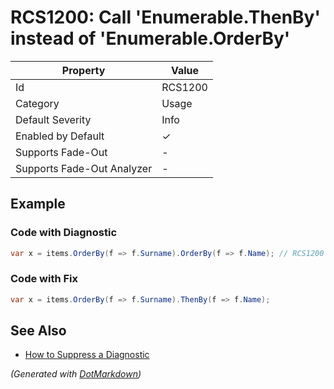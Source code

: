# RCS1200: Call 'Enumerable\.ThenBy' instead of 'Enumerable\.OrderBy'

| Property                    | Value    |
| --------------------------- | -------- |
| Id                          | RCS1200  |
| Category                    | Usage    |
| Default Severity            | Info     |
| Enabled by Default          | &#x2713; |
| Supports Fade\-Out          | \-       |
| Supports Fade\-Out Analyzer | \-       |

## Example

### Code with Diagnostic

```csharp
var x = items.OrderBy(f => f.Surname).OrderBy(f => f.Name); // RCS1200
```

### Code with Fix

```csharp
var x = items.OrderBy(f => f.Surname).ThenBy(f => f.Name);
```

## See Also

* [How to Suppress a Diagnostic](../HowToConfigureAnalyzers.md#how-to-suppress-a-diagnostic)


*\(Generated with [DotMarkdown](http://github.com/JosefPihrt/DotMarkdown)\)*